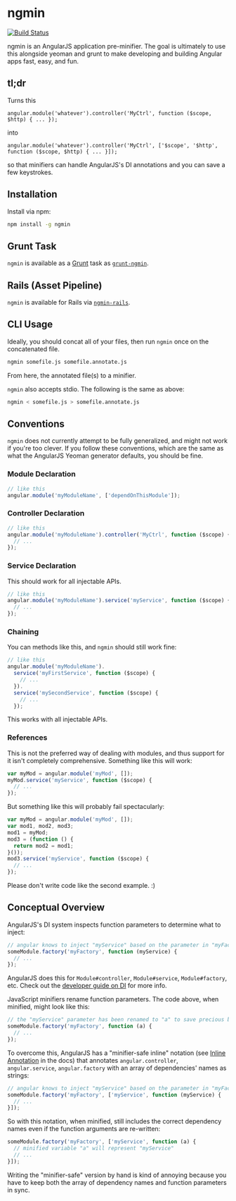 # ngmin
[![Build Status](https://travis-ci.org/btford/ngmin.png?branch=master)](https://travis-ci.org/btford/ngmin)

ngmin is an AngularJS application pre-minifier. The goal is ultimately to use this alongside yeoman and grunt to make developing and building Angular apps fast, easy, and fun.

## tl;dr
Turns this

```
angular.module('whatever').controller('MyCtrl', function ($scope, $http) { ... });
```

into

```
angular.module('whatever').controller('MyCtrl', ['$scope', '$http', function ($scope, $http) { ... }]);
```

so that minifiers can handle AngularJS's DI annotations and you can save a few keystrokes.

## Installation
Install via npm:
```bash
npm install -g ngmin
```

## Grunt Task
`ngmin` is available as a [Grunt](http://gruntjs.com/) task as [`grunt-ngmin`](https://github.com/btford/grunt-ngmin).

## Rails (Asset Pipeline)

`ngmin` is available for Rails via [`ngmin-rails`](http://rubygems.org/gems/ngmin-rails).

## CLI Usage

Ideally, you should concat all of your files, then run `ngmin` once on the concatenated file.

```bash
ngmin somefile.js somefile.annotate.js
```

From here, the annotated file(s) to a minifier.

`ngmin` also accepts stdio. The following is the same as above:

```bash
ngmin < somefile.js > somefile.annotate.js
```

## Conventions
`ngmin` does not currently attempt to be fully generalized, and might not work if you're too clever. If you follow these conventions, which are the same as what the AngularJS Yeoman generator defaults, you should be fine.

### Module Declaration

```javascript
// like this
angular.module('myModuleName', ['dependOnThisModule']);
```

### Controller Declaration

```javascript
// like this
angular.module('myModuleName').controller('MyCtrl', function ($scope) {
  // ...
});
```

### Service Declaration
This should work for all injectable APIs.

```javascript
// like this
angular.module('myModuleName').service('myService', function ($scope) {
  // ...
});
```

### Chaining
You can methods like this, and `ngmin` should still work fine:

```javascript
// like this
angular.module('myModuleName').
  service('myFirstService', function ($scope) {
    // ...
  }).
  service('mySecondService', function ($scope) {
    // ...
  });
```

This works with all injectable APIs.

### References
This is not the preferred way of dealing with modules, and thus support for it isn't completely comprehensive. Something like this will work:
```javascript
var myMod = angular.module('myMod', []);
myMod.service('myService', function ($scope) {
  // ...
});
```

But something like this will probably fail spectacularly:
```javascript
var myMod = angular.module('myMod', []);
var mod1, mod2, mod3;
mod1 = myMod;
mod3 = (function () {
  return mod2 = mod1;
}());
mod3.service('myService', function ($scope) {
  // ...
});
```

Please don't write code like the second example. :)

## Conceptual Overview
AngularJS's DI system inspects function parameters to determine what to inject:
```javascript
// angular knows to inject "myService" based on the parameter in "myFactory"
someModule.factory('myFactory', function (myService) {
  // ...
});
```
AngularJS does this for `Module#controller`, `Module#service`, `Module#factory`, etc. Check out the [developer guide on DI](http://docs.angularjs.org/guide/di) for more info.

JavaScript minifiers rename function parameters. The code above, when minified, might look like this:
```javascript
// the "myService" parameter has been renamed to "a" to save precious bytes
someModule.factory('myFactory', function (a) {
  // ...
});
```

To overcome this, AngularJS has a "minifier-safe inline" notation (see [Inline Annotation](http://docs.angularjs.org/guide/di) in the docs) that annotates `angular.controller`, `angular.service`, `angular.factory` with an array of dependencies' names as strings:
```javascript
// angular knows to inject "myService" based on the parameter in "myFactory"
someModule.factory('myFactory', ['myService', function (myService) {
  // ...
}]);
```

So with this notation, when minified, still includes the correct dependency names even if the function arguments are re-written:
```javascript
someModule.factory('myFactory', ['myService', function (a) {
  // minified variable "a" will represent "myService"
  // ...
}]);
```

Writing the "minifier-safe" version by hand is kind of annoying because you have to keep both the array of dependency names and function parameters in sync.
